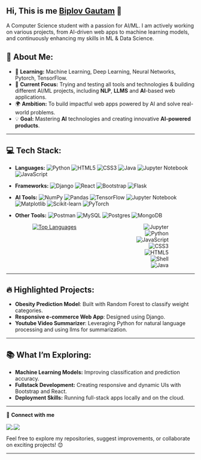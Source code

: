 
<h2> Hi, This is me <a href="https://biplovgautam.com.np/" target="_blank">Biplov Gautam</a> 👋</h2>
A Computer Science student with a passion for AI/ML. I am actively working on various projects, from AI-driven web apps to machine learning models, and continuously enhancing my skills in ML & Data Science.


## 🌟 About Me:
- 🧠 **Learning:** Machine Learning, Deep Learning, Neural Networks, Pytorch, TensorFlow.
- 🤖 **Current Focus:** Trying and testing all tools and technologies & building different AI/ML projects, including **NLP**, **LLMS** and **AI**-based web applications.
- 🌍 **Ambition:** To build impactful web apps powered by AI and solve real-world problems.
- 💡 **Goal:** Mastering **AI** technologies and creating innovative **AI-powered products**.

---

## 💻 Tech Stack:
- **Languages:** ![Python](https://img.shields.io/badge/python-%2314354C.svg?style=for-the-badge&logo=python&logoColor=white)
 ![HTML5](https://img.shields.io/badge/html5-%23E34F26.svg?style=for-the-badge&logo=html5&logoColor=white)
![CSS3](https://img.shields.io/badge/css3-%231572B6.svg?style=for-the-badge&logo=css3&logoColor=white)
![Java](https://img.shields.io/badge/java-%23ED8B00.svg?style=for-the-badge&logo=java&logoColor=white)
![Jupyter Notebook](https://img.shields.io/badge/jupyter-%23F37626.svg?style=for-the-badge&logo=jupyter&logoColor=white)
![JavaScript](https://img.shields.io/badge/javascript-%23323330.svg?style=for-the-badge&logo=javascript&logoColor=%23F7DF1E)
- **Frameworks:** ![Django](https://img.shields.io/badge/django-%23092E20.svg?style=for-the-badge&logo=django&logoColor=white)
![React](https://img.shields.io/badge/react-%2320232a.svg?style=for-the-badge&logo=react&logoColor=%2361DAFB)
![Bootstrap](https://img.shields.io/badge/bootstrap-%23563D7C.svg?style=for-the-badge&logo=bootstrap&logoColor=white)
![Flask](https://img.shields.io/badge/flask-%23000000.svg?style=for-the-badge&logo=flask&logoColor=white)

- **AI Tools:** ![NumPy](https://img.shields.io/badge/numpy-%23013243.svg?style=for-the-badge&logo=numpy&logoColor=white)
![Pandas](https://img.shields.io/badge/pandas-%23150458.svg?style=for-the-badge&logo=pandas&logoColor=white)
![TensorFlow](https://img.shields.io/badge/tensorflow-%23FF6F00.svg?style=for-the-badge&logo=tensorflow&logoColor=white)
![Jupyter Notebook](https://img.shields.io/badge/jupyter-%23F37626.svg?style=for-the-badge&logo=jupyter&logoColor=white)
![Matplotlib](https://img.shields.io/badge/matplotlib-%23EE4C2C.svg?style=for-the-badge&logo=matplotlib&logoColor=white)
![Scikit-learn](https://img.shields.io/badge/scikit_learn-%23F7931E.svg?style=for-the-badge&logo=scikit-learn&logoColor=white)
![PyTorch](https://img.shields.io/badge/pytorch-%23EE4C2C.svg?style=for-the-badge&logo=pytorch&logoColor=white)


- **Other Tools:** ![Postman](https://img.shields.io/badge/postman-%23FF6C37.svg?style=for-the-badge&logo=postman&logoColor=white) 
![MySQL](https://img.shields.io/badge/mysql-%2300000f.svg?style=for-the-badge&logo=mysql&logoColor=white)
![Postgres](https://img.shields.io/badge/postgres-%23316192.svg?style=for-the-badge&logo=postgresql&logoColor=white) 
![MongoDB](https://img.shields.io/badge/MongoDB-%234ea94b.svg?style=for-the-badge&logo=mongodb&logoColor=white)

<div style="display: flex; justify-content: space-around; width: 100%;">

  <!-- Left side: Top Languages card -->
  <a href="https://github.com/anuraghazra/github-readme-stats">
    <img src="https://github-readme-stats.vercel.app/api/top-langs/?username=biplovgautam&layout=compact&theme=radical&card_width=400" alt="Top Languages">
  </a>

  <!-- Right side: Language badges -->
  <div style="display: flex; flex-direction: column; align-items: flex-end; margin-left: 20px;">
    <img src="https://img.shields.io/badge/jupyter-%23F37626.svg?style=for-the-badge&logo=jupyter&logoColor=white" alt="Jupyter">
    <img src="https://img.shields.io/badge/python-%2314354C.svg?style=for-the-badge&logo=python&logoColor=white" alt="Python">
    <img src="https://img.shields.io/badge/javascript-%23323330.svg?style=for-the-badge&logo=javascript&logoColor=%23F7DF1E" alt="JavaScript">
    <img src="https://img.shields.io/badge/css3-%231572B6.svg?style=for-the-badge&logo=css3&logoColor=white" alt="CSS3">
    <img src="https://img.shields.io/badge/html5-%23E34F26.svg?style=for-the-badge&logo=html5&logoColor=white" alt="HTML5">
    <img src="https://img.shields.io/badge/shell-%23121011.svg?style=for-the-badge&logo=gnubash&logoColor=white" alt="Shell">
    <img src="https://img.shields.io/badge/java-%23ED8B00.svg?style=for-the-badge&logo=java&logoColor=white" alt="Java">
  </div>

</div>




---

## 🔥 Highlighted Projects:
- **Obesity Prediction Model**: Built with Random Forest to classify weight categories.  
- **Responsive e-commerce Web App**: Designed using Django.  
- **Youtube Video Summarizer**: Leveraging Python for natural language processing and using llms for summarization.  

---

## 📚 What I’m Exploring:
- **Machine Learning Models:** Improving classification and prediction accuracy.  
- **Fullstack Development:** Creating responsive and dynamic UIs with Bootstrap and React.  
- **Deployment Skills:** Running full-stack apps locally and on the cloud.  

---


🔗 **Connect with me**

<p align="left">
    <a href="https://www.linkedin.com/in/biplovgautam" target="_blank">
      <img align="center" src="https://img.shields.io/badge/linkedin-%230077B5.svg?style=for-the-badge&logo=linkedin&logoColor=white"/>
    </a>
    <a href="https://medium.com/@madhavbiplov" target="_blank">
      <img align="center" src="https://img.shields.io/badge/medium-%23FFFFFF.svg?style=for-the-badge&logo=medium&logoColor=%23212121"/>
    </a>
</p>

Feel free to explore my repositories, suggest improvements, or collaborate on exciting projects! 😊  



---

<!--
**biplovgautam/biplovgautam** is a ✨ _special_ ✨ repository because its `README.md` (this file) appears on your GitHub profile.

Here are some ideas to get you started:

- 🔭 I’m currently working on ...
- 🌱 I’m currently learning ...
- 👯 I’m looking to collaborate on ...
- 🤔 I’m looking for help with ...
- 💬 Ask me about ...
- 📫 How to reach me: ...
- 😄 Pronouns: ...
- ⚡ Fun fact: ...
-->
